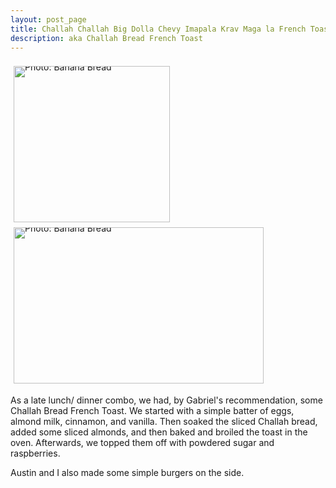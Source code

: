 ```yaml
---
layout: post_page
title: Challah Challah Big Dolla Chevy Imapala Krav Maga la French Toast!
description: aka Challah Bread French Toast
---
```

<div style="line-height:0;padding:4px 0 0 1px;">
<a href="http://i.imgur.com/wZaxUtc.jpg" style="display:inline-block;margin:3px;text-decoration:none;"> 
<img alt="Photo: Banana Bread" height="250" src="http://i.imgur.com/wZaxUtc.jpg" title="Banana Bread" width="250" style="padding:1px;">
</a>
<a href="http://i.imgur.com/4xZcWks.jpg" style="display:inline-block;margin:3px;text-decoration:none;"> 
<img alt="Photo: Banana Bread" height="250" src="http://i.imgur.com/4xZcWks.jpg" title="Banana Bread" width="400" style="padding:1px;">
</a>
</div>

As a late lunch/ dinner combo, we had, by Gabriel's recommendation, some Challah Bread French Toast. We started with a simple batter of eggs, almond milk, cinnamon, and vanilla. Then soaked the sliced Challah bread, added some sliced almonds, and then baked and broiled the toast in the oven. Afterwards, we topped them off with powdered sugar and raspberries. 

Austin and I also made some simple burgers on the side.